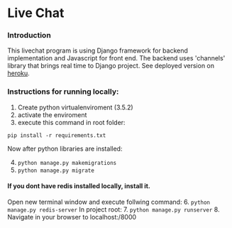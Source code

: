 # Live Chat

### Introduction
This livechat program is using Django framework for backend implementation 
and Javascript for front end. The backend uses 'channels' library that brings real time to Django project.
See deployed version on [heroku](djlivechat.herokuapp.com).
 
### Instructions for running locally:
1. Create python virtualenviroment (3.5.2) 
2. activate the enviroment
3. execute this command in root folder:

```pip install -r requirements.txt```

Now after python libraries are installed:

4. ```python manage.py makemigrations```
5. ```python manage.py migrate```
#### If you dont have redis installed locally, install it.
Open new terminal window and execute follwing command:
6. ```python manage.py redis-server```
In project root:
7. ```python manage.py runserver```
8. Navigate in your browser to 
    localhost:/8000

 